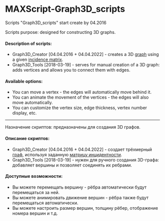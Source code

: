 # MAXScript-Graph3D_scripts
Scripts "Graph3D_scripts" start create by 04.2016

Scripts purpose: designed for constructing 3D graphs.

#### Description of scripts:
*   Graph3D_Creator [04.04.2016 + 04.04.2022] - creates a 3D [graph](https://en.wikipedia.org/wiki/Graph_(discrete_mathematics)) using a given [incidence matrix](https://en.wikipedia.org/wiki/Incidence_matrix). 
*   Graph3D_Tools [2018-03-19] - serves for manual creation of a 3D graph: adds vertices and allows you to connect them with edges.

#### Available options:
*   You can move a vertex - the edges will automatically move behind it.
*   You can animate the movement of the vertices - the edges will also move automatically.
*   You can customize the vertex size, edge thickness, vertex number display, etc.

---

Назначение скриптов: предназначены для создания 3D графов.

#### Описание скриптов:
*   Graph3D_Creator [04.04.2016 + 04.04.2022] - создает трёхмерный [граф](https://ru.wikipedia.org/wiki/Матрица_инцидентности), используя заданную [матрицу инцидентности](https://ru.wikipedia.org/wiki/Матрица_инцидентности).
*   Graph3D_Tools [2018-03-19] - нужен для ручного создания 3D-графа: добавляет вершины и позволяет соединять их ребрами.

#### Доступные возможности:
*   Вы можете перемещать вершину - рёбра автоматически будут перемещаться за ней.
*   Вы можете анимировать движение вершин - рёбра также будут перемещаться автоматически.
*   Вы можете настроить размер вершин, толщину рёбер, отображение номера вершин и т.д.
